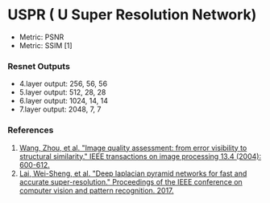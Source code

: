 # USPR ( U Super Resolution Network)

* Metric: PSNR
* Metric: SSIM [1]

### Resnet Outputs

* 4.layer output: 256, 56, 56
* 5.layer output: 512, 28, 28
* 6.layer output: 1024, 14, 14
* 7.layer output: 2048, 7, 7


### References

1. [Wang, Zhou, et al. "Image quality assessment: from error visibility to structural similarity." IEEE transactions on image processing 13.4 (2004): 600-612.](https://ece.uwaterloo.ca/~z70wang/publications/ssim.pdf)
2. [Lai, Wei-Sheng, et al. "Deep laplacian pyramid networks for fast and accurate super-resolution." Proceedings of the IEEE conference on computer vision and pattern recognition. 2017.](http://openaccess.thecvf.com/content_cvpr_2017/papers/Lai_Deep_Laplacian_Pyramid_CVPR_2017_paper.pdf)